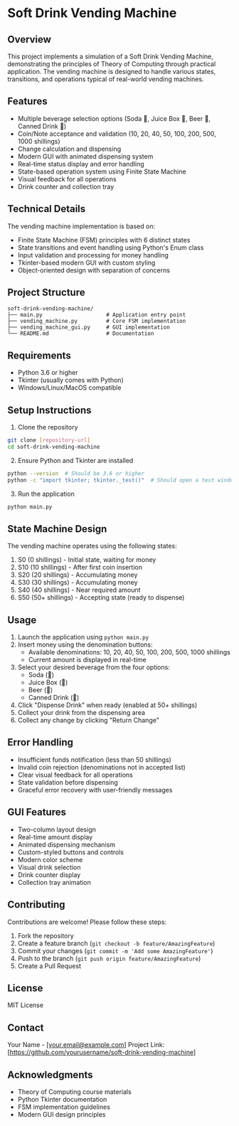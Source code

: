 # Soft Drink Vending Machine

## Overview
This project implements a simulation of a Soft Drink Vending Machine, demonstrating the principles of Theory of Computing through practical application. The vending machine is designed to handle various states, transitions, and operations typical of real-world vending machines.

## Features
- Multiple beverage selection options (Soda 🥤, Juice Box 🧃, Beer 🍺, Canned Drink 🥫)
- Coin/Note acceptance and validation (10, 20, 40, 50, 100, 200, 500, 1000 shillings)
- Change calculation and dispensing
- Modern GUI with animated dispensing system
- Real-time status display and error handling
- State-based operation system using Finite State Machine
- Visual feedback for all operations
- Drink counter and collection tray

## Technical Details
The vending machine implementation is based on:
- Finite State Machine (FSM) principles with 6 distinct states
- State transitions and event handling using Python's Enum class
- Input validation and processing for money handling
- Tkinter-based modern GUI with custom styling
- Object-oriented design with separation of concerns

## Project Structure
```
soft-drink-vending-machine/
├── main.py                    # Application entry point
├── vending_machine.py         # Core FSM implementation
├── vending_machine_gui.py     # GUI implementation
└── README.md                  # Documentation
```

## Requirements
- Python 3.6 or higher
- Tkinter (usually comes with Python)
- Windows/Linux/MacOS compatible

## Setup Instructions
1. Clone the repository
```bash
git clone [repository-url]
cd soft-drink-vending-machine
```

2. Ensure Python and Tkinter are installed
```bash
python --version  # Should be 3.6 or higher
python -c "import tkinter; tkinter._test()"  # Should open a test window
```

3. Run the application
```bash
python main.py
```

## State Machine Design
The vending machine operates using the following states:
1. S0 (0 shillings) - Initial state, waiting for money
2. S10 (10 shillings) - After first coin insertion
3. S20 (20 shillings) - Accumulating money
4. S30 (30 shillings) - Accumulating money
5. S40 (40 shillings) - Near required amount
6. S50 (50+ shillings) - Accepting state (ready to dispense)

## Usage
1. Launch the application using `python main.py`
2. Insert money using the denomination buttons:
   - Available denominations: 10, 20, 40, 50, 100, 200, 500, 1000 shillings
   - Current amount is displayed in real-time
3. Select your desired beverage from the four options:
   - Soda (🥤)
   - Juice Box (🧃)
   - Beer (🍺)
   - Canned Drink (🥫)
4. Click "Dispense Drink" when ready (enabled at 50+ shillings)
5. Collect your drink from the dispensing area
6. Collect any change by clicking "Return Change"

## Error Handling
- Insufficient funds notification (less than 50 shillings)
- Invalid coin rejection (denominations not in accepted list)
- Clear visual feedback for all operations
- State validation before dispensing
- Graceful error recovery with user-friendly messages

## GUI Features
- Two-column layout design
- Real-time amount display
- Animated dispensing mechanism
- Custom-styled buttons and controls
- Modern color scheme
- Visual drink selection
- Drink counter display
- Collection tray animation

## Contributing
Contributions are welcome! Please follow these steps:
1. Fork the repository
2. Create a feature branch (`git checkout -b feature/AmazingFeature`)
3. Commit your changes (`git commit -m 'Add some AmazingFeature'`)
4. Push to the branch (`git push origin feature/AmazingFeature`)
5. Create a Pull Request

## License
MIT License

## Contact
Your Name - [your.email@example.com]
Project Link: [https://github.com/yourusername/soft-drink-vending-machine]

## Acknowledgments
- Theory of Computing course materials
- Python Tkinter documentation
- FSM implementation guidelines
- Modern GUI design principles
